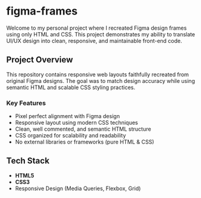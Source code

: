 # figma-frames
Welcome to my personal project where I recreated Figma design frames using only HTML and CSS. This project demonstrates my ability to translate UI/UX design into clean, responsive, and maintainable front-end code.

## Project Overview

This repository contains responsive web layouts faithfully recreated from original Figma designs. The goal was to match design accuracy while using semantic HTML and scalable CSS styling practices.

### Key Features

- Pixel perfect alignment with Figma design
- Responsive layout using modern CSS techniques
- Clean, well commented, and semantic HTML structure
- CSS organized for scalability and readability
- No external libraries or frameworks (pure HTML & CSS)

## Tech Stack

- **HTML5**
- **CSS3**
- Responsive Design (Media Queries, Flexbox, Grid)

